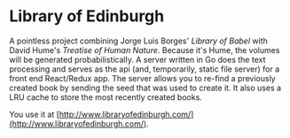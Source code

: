 # Library of Edinburgh

A pointless project combining Jorge Luis Borges' *Library of Babel* with David
Hume's *Treatise of Human Nature*. Because it's Hume, the volumes will be generated
probabilistically. A server written in Go does the text processing and serves as
the api (and, temporarily, static file server) for a front end React/Redux app. The
server allows you to re-find a previously created book by sending the seed that was
used to create it. It also uses a LRU cache to store the most recently
created books.

You use it at
[http://www.libraryofedinburgh.com/](http://www.libraryofedinburgh.com/).
